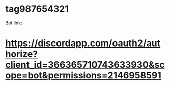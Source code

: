 # tag987654321

Bot link:
# https://discordapp.com/oauth2/authorize?client_id=366365710743633930&scope=bot&permissions=2146958591
